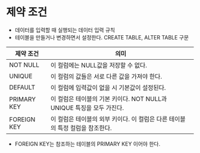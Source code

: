 # 제약 조건
- 데이터를 입력할 때 실행되는 데이터 입력 규칙
- 테이블을 만들거나 변경하면서 설정한다. CREATE TABLE, ALTER TABLE 구문

제약 조건 | 의미
-- | --
NOT NULL | 이 컬럼에는 NULL값을 저장할 수 없다.
UNIQUE | 이 컬럼의 값들은 서로 다른 값을 가져야 한다.
DEFAULT | 이 컬럼에 입력값이 없을 시 기본값이 설정된다.
PRIMARY KEY | 이 컬럼은 테이블의 기본 키이다. NOT NULL과 UNIQUE 특징을 모두 가진다.
FOREIGN KEY | 이 컬럼은 테이블의 외부 키이다. 이 컬럼은 다른 테이블의 특정 컬럼을 참조한다.

- FOREIGN KEY는 참조하는 테이블의 PRIMARY KEY 이어야 한다.

































